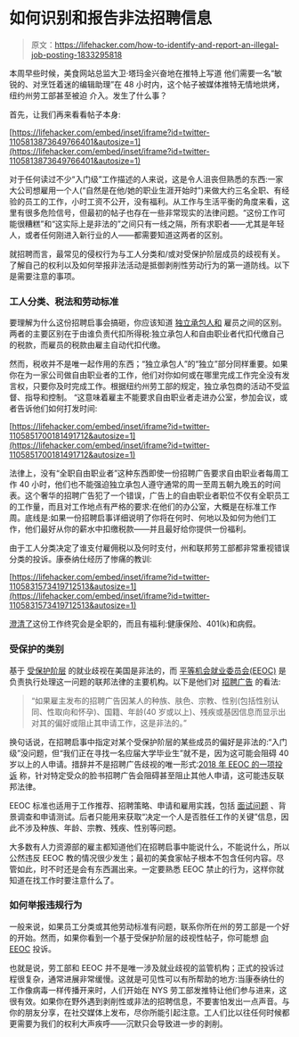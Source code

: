 # 如何识别和报告非法招聘信息

> 原文：<https://lifehacker.com/how-to-identify-and-report-an-illegal-job-posting-1833295818>

本周早些时候，美食网站总监大卫·塔玛金兴奋地在推特上写道 他们需要一名“敏锐的、对烹饪着迷的编辑助理”在 48 小时内，这个帖子被媒体推特无情地烘烤，纽约州劳工部甚至被迫 介入。发生了什么事？



首先，让我们再来看看帖子本身:

 [https://lifehacker.com/embed/inset/iframe?id=twitter-1105813873649766401&autosize=1](https://lifehacker.com/embed/inset/iframe?id=twitter-1105813873649766401&autosize=1) 

对于任何读过不少“入门级”工作描述的人来说，这是令人沮丧但熟悉的东西:一家大公司想雇用一个人(“自然是在他/她的职业生涯开始时”)来做大约三名全职、有经验的员工的工作，小时工资不公开，没有福利。从工作与生活平衡的角度来看，这里有很多危险信号，但最初的帖子也存在一些非常现实的法律问题。“这份工作可能很糟糕”和“这实际上是非法的”之间只有一线之隔，所有求职者——尤其是年轻人，或者任何刚进入新行业的人——都需要知道这两者的区别。

就招聘而言，最常见的侵权行为与工人分类和/或对受保护阶层成员的歧视有关。了解自己的权利以及如何举报非法活动是抵御剥削性劳动行为的第一道防线。以下是需要注意的事项。

### 工人分类、税法和劳动标准

要理解为什么这份招聘启事会搞砸，你应该知道 [独立承包人和](https://lifehacker.com/the-difference-between-employee-and-contractor-and-why-1642130402) 雇员之间的区别。两者的主要区别在于由谁负责代扣所得税:独立承包人和自由职业者代扣代缴自己的税款，而雇员的税款由雇主自动代扣代缴。

然而，税收并不是唯一起作用的东西；“独立承包人”的“独立”部分同样重要。如果你在为一家公司做自由职业者的工作，他们对你如何或在哪里完成工作完全没有发言权，只要你及时完成工作。根据纽约州劳工部的规定，独立承包商的活动不受监督、指导和控制。 “这意味着雇主不能要求自由职业者走进办公室，参加会议，或者告诉他们如何打发时间:

 [https://lifehacker.com/embed/inset/iframe?id=twitter-1105851700181491712&autosize=1](https://lifehacker.com/embed/inset/iframe?id=twitter-1105851700181491712&autosize=1) 

法律上，没有“全职自由职业者”这种东西即使一份招聘广告要求自由职业者每周工作 40 小时，他们也不能强迫独立承包人遵守通常的周一至周五朝九晚五的时间表。这个奢华的招聘广告犯了一个错误，广告上的自由职业者职位不仅有全职员工的工作量，而且对工作地点有严格的要求:在他们的办公室，大概是在标准工作周。底线是:如果一份招聘启事详细说明了你将在何时、何地以及如何为他们工作，他们最好从你的薪水中扣缴税款——并且最好给你提供一份福利。

由于工人分类决定了谁支付雇佣税以及何时支付，州和联邦劳工部都非常重视错误分类的投诉。康泰纳仕经历了惨痛的教训:

 [https://lifehacker.com/embed/inset/iframe?id=twitter-1105831573419712513&autosize=1](https://lifehacker.com/embed/inset/iframe?id=twitter-1105831573419712513&autosize=1) 

[澄清了](https://twitter.com/DavidTamarkin/status/1105857849454940161)这份工作终究会是全职的，而且有福利:健康保险、401(k)和病假。

### 受保护的类别

基于 [受保护阶层](https://en.wikipedia.org/wiki/Protected_group) 的就业歧视在美国是非法的，而 [平等机会就业委员会(EEOC)](https://www.eeoc.gov/index.cfm) 是负责执行处理这一问题的联邦法律的主要机构。以下是他们对 [招聘广告](https://www.eeoc.gov/laws/practices/index.cfm#pre-employment_inquiries) 的看法:

> “如果雇主发布的招聘广告因某人的种族、肤色、宗教、性别(包括性别认同、性取向和怀孕)、国籍、年龄(40 岁或以上)、残疾或基因信息而显示出对其的偏好或阻止其申请工作，这是非法的。”

换句话说，在招聘启事中指定对某个受保护阶层的某些成员的偏好是非法的:“入门级”没问题，但“我们正在寻找一名应届大学毕业生”就不是，因为这可能会阻碍 40 岁以上的人申请。措辞并不是招聘广告歧视的唯一形式:[2018 年 EEOC 的一项投诉](https://www.aclu.org/cases/facebook-eeoc-complaint-0) 称，针对特定受众的脸书招聘广告会阻碍甚至阻止其他人申请，这可能违反联邦法律。

EEOC 标准也适用于工作推荐、招聘策略、申请和雇用实践，包括 [面试问题](https://lifehacker.com/the-most-common-illegal-job-interview-questions-you-sho-1706238105) 、背景调查和申请测试。后者只能用来获取“决定一个人是否胜任工作的关键”信息，因此不涉及种族、年龄、宗教、残疾、性别等问题。

大多数有人力资源部的雇主都知道他们在招聘启事中能说什么，不能说什么，所以公然违反 EEOC 教的情况很少发生；最初的美食家帖子根本不包含任何内容。尽管如此，时不时还是会有东西漏出来。一定要熟悉 EEOC 禁止的行为，这样你就知道在找工作时要注意什么了。

### 如何举报违规行为

一般来说，如果员工分类或其他劳动标准有问题，联系你所在州的劳工部是一个好的开始。然而，如果你看到一个基于受保护阶层的歧视性帖子，你可能想 [向 EEOC](https://www.eeoc.gov/employees/howtofile.cfm) 投诉。

也就是说，劳工部和 EEOC 并不是唯一涉及就业歧视的监管机构；正式的投诉过程很复杂，通常进展非常缓慢。这就是可见性可以有所帮助的地方:当康泰纳仕的工作像病毒一样传播开来时，人们开始在 NYS 劳工部发推特让他们参与进来，这很有效。如果你在野外遇到剥削性或非法的招聘信息，不要害怕发出一点声音。与你的朋友分享，在社交媒体上发布，尽你所能引起注意。工人们比以往任何时候都更需要为我们的权利大声疾呼——沉默只会导致进一步的剥削。